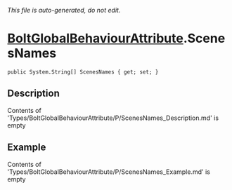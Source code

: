 *This file is auto-generated, do not edit.*

# [BoltGlobalBehaviourAttribute](Types/BoltGlobalBehaviourAttribute.md).ScenesNames
`public System.String[] ScenesNames { get; set; }`
## Description
Contents of 'Types/BoltGlobalBehaviourAttribute/P/ScenesNames_Description.md' is empty
## Example
Contents of 'Types/BoltGlobalBehaviourAttribute/P/ScenesNames_Example.md' is empty
